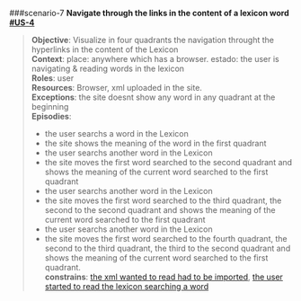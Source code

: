 ###scenario-7
**Navigate through the links in the content of a lexicon word [#US-4](user-stories-lexico-visualizator.md#us-4)**  

> **Objective**: Visualize in four quadrants the navigation throught the hyperlinks in the content of the Lexicon  
> **Context**: place: anywhere which has a browser. estado: the user is navigating & reading words in the lexicon  
> **Roles**:  user    
> **Resources**: Browser, xml uploaded in the site.  
> **Exceptions**: the site doesnt show any word in any quadrant at the beginning  
> **Episodies**:  
>  - the user searchs a word in the Lexicon  
>  - the site shows the meaning of the word in the first quadrant  
>  - the user searchs another word in the Lexicon  
>  - the site moves the first word searched to the second quadrant and shows the meaning of the current word searched to the first quadrant  
>  - the user searchs another word in the Lexicon
>  - the site moves the first word searched to the third quadrant, the second to the second quadrant and shows the meaning of the current word searched to the first quadrant  
>  - the user searchs another word in the Lexicon  
>  - the site moves the first word searched to the fourth quadrant, the second to the third quadrant, the third to the second quadrant and shows the meaning of the current word searched to the first quadrant.  
> **constrains**:  [the xml wanted to read had to be imported](user-stories-lexico-visualizator.md#us-2), [the user started to read the lexicon searching a word](user-stories-lexico-visualizator.md#scenario-1)  
